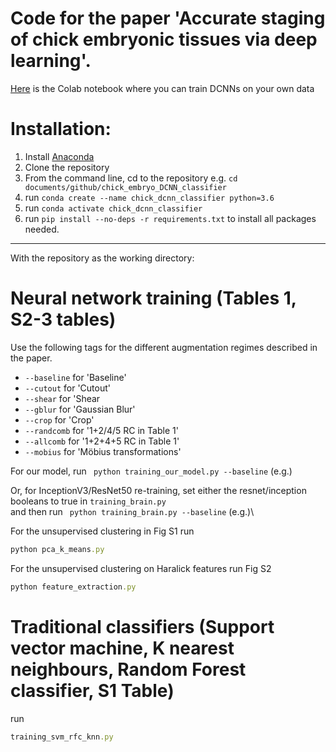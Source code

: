 # Code for the paper 'Accurate staging of chick embryonic tissues via deep learning'.

[Here](https://colab.research.google.com/drive/1wH53iao1chYqNcCUbx7cXNvgCMm0gRFT?usp=sharing) is the Colab notebook where you can train DCNNs on your own data 


# Installation:

1. Install [Anaconda](https://docs.anaconda.com/anaconda/install/index.html)
2. Clone the repository
3. From the command line, cd to the repository e.g. ```cd documents/github/chick_embryo_DCNN_classifier```
4. run ```conda create --name chick_dcnn_classifier python=3.6```
5. run ```conda activate chick_dcnn_classifier```
6. run ```pip install --no-deps -r requirements.txt``` to install all packages needed.

---
With the repository as the working directory:


# Neural network training (Tables 1, S2-3 tables)

Use the following tags for the different augmentation regimes described in the paper.


*   ```--baseline``` for 'Baseline' 
*  ```--cutout``` for 'Cutout'
*   ```--shear``` for 'Shear
*   ```--gblur``` for 'Gaussian Blur'
*   ```--crop``` for 'Crop'
*   ```--randcomb``` for '1+2/4/5 RC in Table 1'
*   ```--allcomb``` for '1+2+4+5 RC in Table 1'
*   ```--mobius``` for 'Möbius transformations'


For our model, run ``` python training_our_model.py --baseline``` (e.g.)

Or, for InceptionV3/ResNet50 re-training, set either the resnet/inception booleans to true in ``` training_brain.py ```\
and then run ``` python training_brain.py --baseline``` (e.g.)\


For the unsupervised clustering in 
Fig S1
run
```rb
python pca_k_means.py
```
For the unsupervised clustering on Haralick features run
Fig S2
```rb
python feature_extraction.py
```



# Traditional classifiers (Support vector machine, K nearest neighbours, Random Forest classifier, S1 Table)
run 
```rb
training_svm_rfc_knn.py
```
